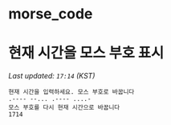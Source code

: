 # morse_code
# 현재 시간을 모스 부호 표시
<!-- MORSE_TIME_START -->
_Last updated: `17:14` (KST)_

```
현재 시간을 입력하세요. 모스 부호로 바꿉니다
.---- --... .---- ....-
모스 부호를 다시 현재 시간으로 바꿉니다
1714
```
<!-- MORSE_TIME_END -->
